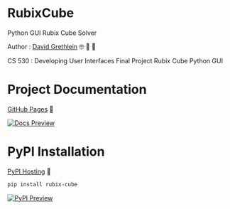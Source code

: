 RubixCube
=========

Python GUI Rubix Cube Solver

Author : [David Grethlein](https://davidgrethlein.dev) :nerd_face: :cowboy_hat_face: :robot:

CS 530 : Developing User Interfaces
Final Project Rubix Cube Python GUI 


Project Documentation
=====================

[GitHub Pages](https://dgrethlein.github.io/RubixCube/) :memo:

[![Docs Preview](./misc/docs_preview.png)](https://dgrethlein.github.io/RubixCube/)

PyPI Installation
=================

[PyPI Hosting](https://pypi.org/project/rubix-cube/) :file_folder:

```bash
pip install rubix-cube
```

[![PyPI Preview](./misc/pypi_preview.png)](https://pypi.org/project/rubix-cube/)